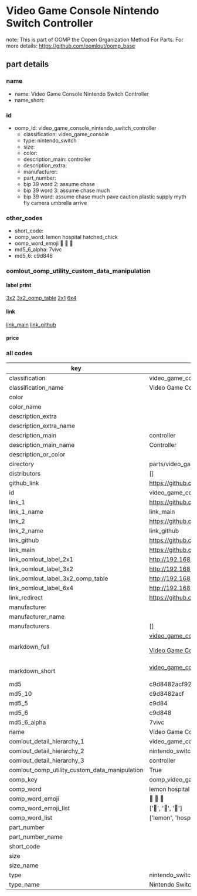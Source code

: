 # Video Game Console Nintendo Switch Controller  

note: This is part of OOMP the Oopen Organization Method For Parts. For more details: https://github.com/oomlout/oomp_base

##  part details
  







### name
* name: Video Game Console Nintendo Switch Controller
* name_short: 
### id
* oomp_id: video_game_console_nintendo_switch_controller
  * classification: video_game_console
  * type: nintendo_switch
  * size: 
  * color: 
  * description_main: controller
  * description_extra: 
  * manufacturer: 
  * part_number: 
  * bip 39 word 2: assume chase
  * bip 39 word 3: assume chase much
  * bip 39 word: assume chase much pave caution plastic supply myth fly camera umbrella arrive

### other_codes
* short_code: 
* oomp_word: lemon hospital hatched_chick
* oomp_word_emoji :lemon: :hospital: :hatched_chick:
* md5_6_alpha: 7vivc
* md5_6: c9d848






### oomlout_oomp_utility_custom_data_manipulation
#### label print
[3x2](http://192.168.1.245:1112/?label=oomp%207vivc)
[3x2_oomp_table](http://192.168.1.108:1112/?label=oomp%207vivc)
[2x1](http://192.168.1.242:1112/?label=oomp%207vivc)
[6x4](http://192.168.1.55:1112/?label=oomp%207vivc)    

#### link

[link_main](https://github.com/oomlout/oomlout_oomp_version_1_messy/tree/main/parts/video_game_console_nintendo_switch_controller) [link_github](https://github.com/oomlout/oomlout_oomp_version_1_messy/tree/main/parts/video_game_console_nintendo_switch_controller)                             

#### price







### all codes 
| key | value |  
| --- | --- |  
| classification | video_game_console |  
| classification_name | Video Game Console |  
| color |  |  
| color_name |  |  
| description_extra |  |  
| description_extra_name |  |  
| description_main | controller |  
| description_main_name | Controller |  
| description_or_color |   |  
| directory | parts/video_game_console_nintendo_switch_controller |  
| distributors | [] |  
| github_link | https://github.com/oomlout/oomlout_oomp_part_src/tree/main/parts/video_game_console_nintendo_switch_controller |  
| id | video_game_console_nintendo_switch_controller |  
| link_1 | https://github.com/oomlout/oomlout_oomp_version_1_messy/tree/main/parts/video_game_console_nintendo_switch_controller |  
| link_1_name | link_main |  
| link_2 | https://github.com/oomlout/oomlout_oomp_version_1_messy/tree/main/parts/video_game_console_nintendo_switch_controller |  
| link_2_name | link_github |  
| link_github | https://github.com/oomlout/oomlout_oomp_version_1_messy/tree/main/parts/video_game_console_nintendo_switch_controller |  
| link_main | https://github.com/oomlout/oomlout_oomp_version_1_messy/tree/main/parts/video_game_console_nintendo_switch_controller |  
| link_oomlout_label_2x1 | http://192.168.1.242:1112/?label=oomp%207vivc |  
| link_oomlout_label_3x2 | http://192.168.1.245:1112/?label=oomp%207vivc |  
| link_oomlout_label_3x2_oomp_table | http://192.168.1.108:1112/?label=oomp%207vivc |  
| link_oomlout_label_6x4 | http://192.168.1.55:1112/?label=oomp%207vivc |  
| link_redirect | https://github.com/oomlout/oomlout_oomp_version_1_messy/tree/main/parts/video_game_console_nintendo_switch_controller |  
| manufacturer |  |  
| manufacturer_name |  |  
| manufacturers | [] |  
| markdown_full | [video_game_console_nintendo_switch_controller](none)<br>[](none)<br>[Video Game Console Nintendo Switch Controller](none)<br><br> |  
| markdown_short | [video_game_console_nintendo_switch_controller](none)<br><br> |  
| md5 | c9d8482acf929b3a98125a192209a86f |  
| md5_10 | c9d8482acf |  
| md5_5 | c9d84 |  
| md5_6 | c9d848 |  
| md5_6_alpha | 7vivc |  
| name | Video Game Console Nintendo Switch Controller |  
| oomlout_detail_hierarchy_1 | video_game_console |  
| oomlout_detail_hierarchy_2 | nintendo_switch |  
| oomlout_detail_hierarchy_3 | controller |  
| oomlout_oomp_utility_custom_data_manipulation | True |  
| oomp_key | oomp_video_game_console_nintendo_switch_controller |  
| oomp_word | lemon hospital hatched_chick |  
| oomp_word_emoji | :lemon: :hospital: :hatched_chick: |  
| oomp_word_emoji_list | [':lemon:', ':hospital:', ':hatched_chick:'] |  
| oomp_word_list | ['lemon', 'hospital', 'hatched_chick'] |  
| part_number |  |  
| part_number_name |  |  
| short_code |  |  
| size |  |  
| size_name |  |  
| type | nintendo_switch |  
| type_name | Nintendo Switch |  
